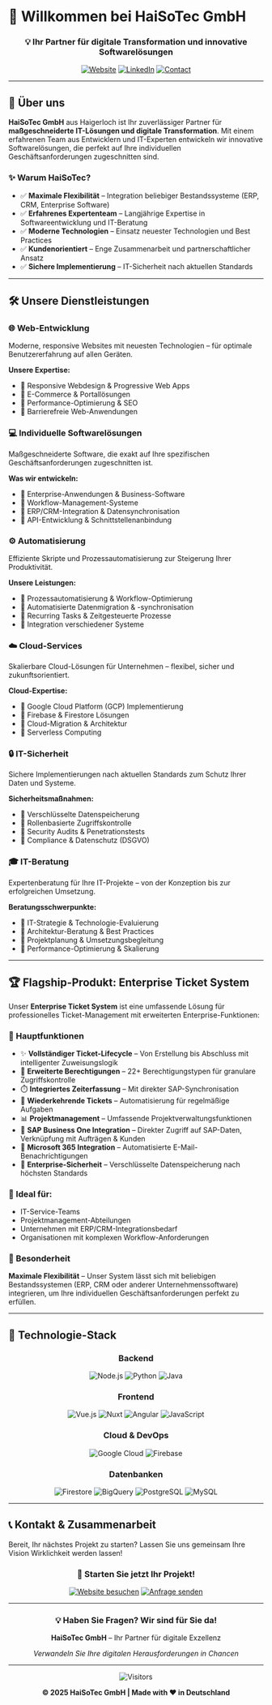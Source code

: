 # 🚀 Willkommen bei HaiSoTec GmbH

<div align="center">

### 💡 Ihr Partner für digitale Transformation und innovative Softwarelösungen

[![Website](https://img.shields.io/badge/🌐_Website-haisotec.de-blue?style=for-the-badge)](https://haisotec.de)
[![LinkedIn](https://img.shields.io/badge/LinkedIn-Follow-0077B5?style=for-the-badge&logo=linkedin)](https://linkedin.com)
[![Contact](https://img.shields.io/badge/📧_Kontakt-Jetzt_anfragen-green?style=for-the-badge)](mailto:info@haisotec.de)

</div>

---

## 🎯 Über uns

**HaiSoTec GmbH** aus Haigerloch ist Ihr zuverlässiger Partner für **maßgeschneiderte IT-Lösungen und digitale Transformation**. Mit einem erfahrenen Team aus Entwicklern und IT-Experten entwickeln wir innovative Softwarelösungen, die perfekt auf Ihre individuellen Geschäftsanforderungen zugeschnitten sind.

### ✨ Warum HaiSoTec?

- ✅ **Maximale Flexibilität** – Integration beliebiger Bestandssysteme (ERP, CRM, Enterprise Software)
- ✅ **Erfahrenes Expertenteam** – Langjährige Expertise in Softwareentwicklung und IT-Beratung
- ✅ **Moderne Technologien** – Einsatz neuester Technologien und Best Practices
- ✅ **Kundenorientiert** – Enge Zusammenarbeit und partnerschaftlicher Ansatz
- ✅ **Sichere Implementierung** – IT-Sicherheit nach aktuellen Standards

---

## 🛠️ Unsere Dienstleistungen

### 🌐 Web-Entwicklung
Moderne, responsive Websites mit neuesten Technologien – für optimale Benutzererfahrung auf allen Geräten.

**Unsere Expertise:**
- 🔹 Responsive Webdesign & Progressive Web Apps
- 🔹 E-Commerce & Portallösungen
- 🔹 Performance-Optimierung & SEO
- 🔹 Barrierefreie Web-Anwendungen

### 💻 Individuelle Softwarelösungen
Maßgeschneiderte Software, die exakt auf Ihre spezifischen Geschäftsanforderungen zugeschnitten ist.

**Was wir entwickeln:**
- 🔹 Enterprise-Anwendungen & Business-Software
- 🔹 Workflow-Management-Systeme
- 🔹 ERP/CRM-Integration & Datensynchronisation
- 🔹 API-Entwicklung & Schnittstellenanbindung

### ⚙️ Automatisierung
Effiziente Skripte und Prozessautomatisierung zur Steigerung Ihrer Produktivität.

**Unsere Leistungen:**
- 🔹 Prozessautomatisierung & Workflow-Optimierung
- 🔹 Automatisierte Datenmigration & -synchronisation
- 🔹 Recurring Tasks & Zeitgesteuerte Prozesse
- 🔹 Integration verschiedener Systeme

### ☁️ Cloud-Services
Skalierbare Cloud-Lösungen für Unternehmen – flexibel, sicher und zukunftsorientiert.

**Cloud-Expertise:**
- 🔹 Google Cloud Platform (GCP) Implementierung
- 🔹 Firebase & Firestore Lösungen
- 🔹 Cloud-Migration & Architektur
- 🔹 Serverless Computing

### 🔒 IT-Sicherheit
Sichere Implementierungen nach aktuellen Standards zum Schutz Ihrer Daten und Systeme.

**Sicherheitsmaßnahmen:**
- 🔹 Verschlüsselte Datenspeicherung
- 🔹 Rollenbasierte Zugriffskontrolle
- 🔹 Security Audits & Penetrationstests
- 🔹 Compliance & Datenschutz (DSGVO)

### 🎓 IT-Beratung
Expertenberatung für Ihre IT-Projekte – von der Konzeption bis zur erfolgreichen Umsetzung.

**Beratungsschwerpunkte:**
- 🔹 IT-Strategie & Technologie-Evaluierung
- 🔹 Architektur-Beratung & Best Practices
- 🔹 Projektplanung & Umsetzungsbegleitung
- 🔹 Performance-Optimierung & Skalierung

---

## 🏆 Flagship-Produkt: Enterprise Ticket System

Unser **Enterprise Ticket System** ist eine umfassende Lösung für professionelles Ticket-Management mit erweiterten Enterprise-Funktionen:

### 🎯 Hauptfunktionen

- ✨ **Vollständiger Ticket-Lifecycle** – Von Erstellung bis Abschluss mit intelligenter Zuweisungslogik
- 👥 **Erweiterte Berechtigungen** – 22+ Berechtigungstypen für granulare Zugriffskontrolle
- ⏱️ **Integriertes Zeiterfassung** – Mit direkter SAP-Synchronisation
- 🔄 **Wiederkehrende Tickets** – Automatisierung für regelmäßige Aufgaben
- 📊 **Projektmanagement** – Umfassende Projektverwaltungsfunktionen
- 🔗 **SAP Business One Integration** – Direkter Zugriff auf SAP-Daten, Verknüpfung mit Aufträgen & Kunden
- 📧 **Microsoft 365 Integration** – Automatisierte E-Mail-Benachrichtigungen
- 🔐 **Enterprise-Sicherheit** – Verschlüsselte Datenspeicherung nach höchsten Standards

### 💼 Ideal für:

- IT-Service-Teams
- Projektmanagement-Abteilungen
- Unternehmen mit ERP/CRM-Integrationsbedarf
- Organisationen mit komplexen Workflow-Anforderungen

### 🌟 Besonderheit

**Maximale Flexibilität** – Unser System lässt sich mit beliebigen Bestandssystemen (ERP, CRM oder anderer Unternehmenssoftware) integrieren, um Ihre individuellen Geschäftsanforderungen perfekt zu erfüllen.

---

## 🔧 Technologie-Stack

<div align="center">

### Backend
![Node.js](https://img.shields.io/badge/Node.js-339933?style=for-the-badge&logo=nodedotjs&logoColor=white)
![Python](https://img.shields.io/badge/Python-3776AB?style=for-the-badge&logo=python&logoColor=white)
![Java](https://img.shields.io/badge/Java-ED8B00?style=for-the-badge&logo=openjdk&logoColor=white)

### Frontend
![Vue.js](https://img.shields.io/badge/Vue.js-35495E?style=for-the-badge&logo=vuedotjs&logoColor=4FC08D)
![Nuxt](https://img.shields.io/badge/Nuxt-00DC82?style=for-the-badge&logo=nuxt&logoColor=white)
![Angular](https://img.shields.io/badge/Angular-DD0031?style=for-the-badge&logo=angular&logoColor=white)
![JavaScript](https://img.shields.io/badge/JavaScript-F7DF1E?style=for-the-badge&logo=javascript&logoColor=black)

### Cloud & DevOps
![Google Cloud](https://img.shields.io/badge/Google_Cloud-4285F4?style=for-the-badge&logo=googlecloud&logoColor=white)
![Firebase](https://img.shields.io/badge/Firebase-FFCA28?style=for-the-badge&logo=firebase&logoColor=black)

### Datenbanken
![Firestore](https://img.shields.io/badge/Firestore-FFCA28?style=for-the-badge&logo=firebase&logoColor=black)
![BigQuery](https://img.shields.io/badge/BigQuery-669DF6?style=for-the-badge&logo=googlebigquery&logoColor=white)
![PostgreSQL](https://img.shields.io/badge/PostgreSQL-316192?style=for-the-badge&logo=postgresql&logoColor=white)
![MySQL](https://img.shields.io/badge/MySQL-4479A1?style=for-the-badge&logo=mysql&logoColor=white)

</div>

---

## 📞 Kontakt & Zusammenarbeit

Bereit, Ihr nächstes Projekt zu starten? Lassen Sie uns gemeinsam Ihre Vision Wirklichkeit werden lassen!

<div align="center">

### 🚀 Starten Sie jetzt Ihr Projekt!

[![Website besuchen](https://img.shields.io/badge/🌐_Website_besuchen-haisotec.de-blue?style=for-the-badge&labelColor=1a1a1a)](https://haisotec.de)
[![Anfrage senden](https://img.shields.io/badge/📧_Anfrage_senden-Kontakt-green?style=for-the-badge&labelColor=1a1a1a)](mailto:info@haisotec.de)

---

### 💡 Haben Sie Fragen? Wir sind für Sie da!

**HaiSoTec GmbH** – Ihr Partner für digitale Exzellenz

*Verwandeln Sie Ihre digitalen Herausforderungen in Chancen*

</div>

---

<div align="center">

![Visitors](https://api.visitorbadge.io/api/visitors?path=haisotec&label=Besucher&countColor=%23263759&style=for-the-badge)

**© 2025 HaiSoTec GmbH | Made with ❤️ in Deutschland**

</div>

